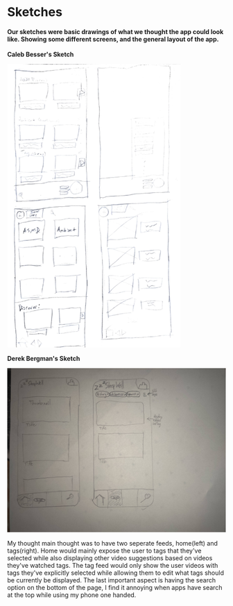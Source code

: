 # Sketches
#### Our sketches were basic drawings of what we thought the app could look like. Showing some different screens, and the general layout of the app.

**Caleb Besser's Sketch**

<img src="sketch-1.jpg" alt="sketch_1" width="400"/> 


**Derek Bergman's Sketch**

<img src="sleepwell sketch.jpg" alt="derek" width="700"/>

My thought main thought was to have two seperate feeds, home(left) and tags(right). Home would mainly expose the user to tags that they've selected while also displaying other video suggestions based on videos they've watched tags. The tag feed would only show the user videos with tags they've explicitly selected while allowing them to edit what tags should be currently be displayed. The last important aspect is having the search option on the bottom of the page, I find it annoying when apps have search at the top while using my phone one handed. 
